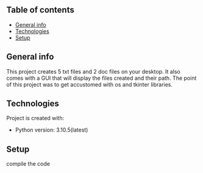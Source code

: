 ## Table of contents
* [General info](#general-info)
* [Technologies](#technologies)
* [Setup](#setup)

## General info
This project creates 5 txt files and 2 doc files on your desktop. 
It also comes with a GUI that will display the files created and their path.
The point of this project was to get accustomed with os and tkinter libraries.
	
## Technologies
Project is created with:
* Python version: 3.10.5(latest)
	
## Setup
compile the code

